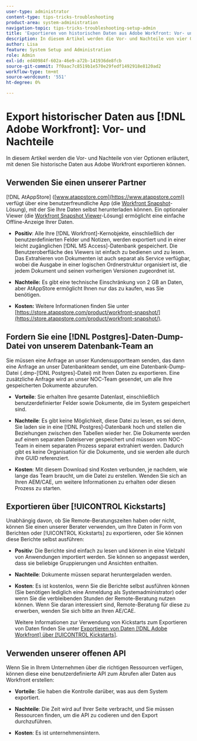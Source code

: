 ```yaml
---
user-type: administrator
content-type: tips-tricks-troubleshooting
product-area: system-administration
navigation-topic: tips-tricks-troubleshooting-setup-admin
title: 'Exportieren von historischen Daten aus Adobe Workfront: Vor- und Nachteile'
description: In diesem Artikel werden die Vor- und Nachteile von vier Optionen erläutert, mit denen Sie historische Daten aus Workfront exportieren können.
author: Lisa
feature: System Setup and Administration
role: Admin
exl-id: ed40984f-602a-46e9-a72b-141936de8fcb
source-git-commit: 7f0aac7c8519b1e570e29fedf1492918e8120ad2
workflow-type: tm+mt
source-wordcount: '551'
ht-degree: 0%

---
```


# Export historischer Daten aus [!DNL Adobe Workfront]: Vor- und Nachteile

<!-- Audited: 5/2025 -->

In diesem Artikel werden die Vor- und Nachteile von vier Optionen erläutert, mit denen Sie historische Daten aus Adobe Workfront exportieren können.

## Verwenden Sie einen unserer Partner

[!DNL AtAppStore] ([www.atappstore.com](https://www.atappstore.com)) verfügt über eine benutzerfreundliche App (die [Workfront Snapshot](https://store.atappstore.com/product/workfront-snapshot/)-Lösung), mit der Sie Ihre Daten selbst herunterladen können. Ein optionaler Viewer (die [Workfront Snapshot Viewer](https://store.atappstore.com/product/workfront-snapshot-viewer/)-Lösung) ermöglicht eine einfache Offline-Anzeige Ihrer Daten.

* **Positiv**: Alle Ihre [!DNL Workfront]-Kernobjekte, einschließlich der benutzerdefinierten Felder und Notizen, werden exportiert und in einer leicht zugänglichen [!DNL MS Access]-Datenbank gespeichert. Die Benutzeroberfläche des Viewers ist einfach zu bedienen und zu lesen. Das Extrahieren von Dokumenten ist auch separat als Service verfügbar, wobei die Ausgabe in einer logischen Ordnerstruktur organisiert ist, die jedem Dokument und seinen vorherigen Versionen zugeordnet ist.

* **Nachteile:** Es gibt eine technische Einschränkung von 2 GB an Daten, aber AtAppStore ermöglicht Ihnen nur das zu kaufen, was Sie benötigen.

* **Kosten:** Weitere Informationen finden Sie unter [https://store.atappstore.com/product/workfront-snapshot/](https://store.atappstore.com/product/workfront-snapshot/).

## Fordern Sie eine [!DNL Postgres]-Daten-Dump-Datei von unserem Datenbank-Team an

Sie müssen eine Anfrage an unser Kundensupportteam senden, das dann eine Anfrage an unser Datenbankteam sendet, um eine Datenbank-Dump-Datei (.dmp-[!DNL Postgres]-Datei) mit Ihren Daten zu exportieren. Eine zusätzliche Anfrage wird an unser NOC-Team gesendet, um alle Ihre gespeicherten Dokumente abzurufen.

* **Vorteile**: Sie erhalten Ihre gesamte Datenlast, einschließlich benutzerdefinierter Felder sowie Dokumente, die im System gespeichert sind.

* **Nachteile**: Es gibt keine Möglichkeit, diese Datei zu lesen, es sei denn, Sie laden sie in eine [!DNL Postgres]-Datenbank hoch und stellen die Beziehungen zwischen den Tabellen wieder her. Die Dokumente werden auf einem separaten Dateiserver gespeichert und müssen vom NOC-Team in einem separaten Prozess separat extrahiert werden. Dadurch gibt es keine Organisation für die Dokumente, und sie werden alle durch ihre GUID referenziert.

* **Kosten**: Mit diesem Download sind Kosten verbunden, je nachdem, wie lange das Team braucht, um die Datei zu erstellen. Wenden Sie sich an Ihren AEM/CAE, um weitere Informationen zu erhalten oder diesen Prozess zu starten.

## Exportieren über [!UICONTROL Kickstarts]

Unabhängig davon, ob Sie Remote-Beratungszeiten haben oder nicht, können Sie einen unserer Berater verwenden, um Ihre Daten in Form von Berichten oder [!UICONTROL Kickstarts] zu exportieren, oder Sie können diese Berichte selbst ausführen:

* **Positiv**: Die Berichte sind einfach zu lesen und können in eine Vielzahl von Anwendungen importiert werden. Sie können so angepasst werden, dass sie beliebige Gruppierungen und Ansichten enthalten.

* **Nachteile**: Dokumente müssen separat heruntergeladen werden.

* **Kosten**: Es ist kostenlos, wenn Sie die Berichte selbst ausführen können (Sie benötigen lediglich eine Anmeldung als Systemadministrator) oder wenn Sie die verbleibenden Stunden der Remote-Beratung nutzen können. Wenn Sie daran interessiert sind, Remote-Beratung für diese zu erwerben, wenden Sie sich bitte an Ihren AE/CAE.

  Weitere Informationen zur Verwendung von Kickstarts zum Exportieren von Daten finden Sie unter [Exportieren von Daten  [!DNL Adobe Workfront] über [!UICONTROL Kickstarts]](../../administration-and-setup/manage-workfront/using-kick-starts/export-data-from-wf-via-kick-starts.md).

## Verwenden unserer offenen API

Wenn Sie in Ihrem Unternehmen über die richtigen Ressourcen verfügen, können diese eine benutzerdefinierte API zum Abrufen aller Daten aus Workfront erstellen:

* **Vorteile**: Sie haben die Kontrolle darüber, was aus dem System exportiert.

* **Nachteile**: Die Zeit wird auf Ihrer Seite verbracht, und Sie müssen Ressourcen finden, um die API zu codieren und den Export durchzuführen.

* **Kosten**: Es ist unternehmensintern.
